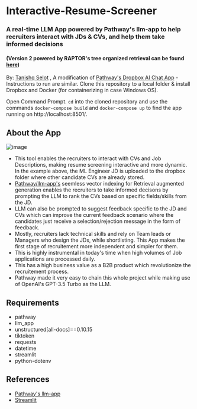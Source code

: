 # Interactive-Resume-Screener
### A real-time LLM App powered by Pathway's llm-app to help recruiters interact with JDs &amp; CVs, and help them take informed decisions 
#### (Version 2 powered by RAPTOR's tree organized retrieval can be found [here](https://github.com/tanishq150802/chat_and_validate))

By: [Tanishq Selot](https://github.com/tanishq150802) , A modification of [Pathway's Dropbox AI Chat App](https://github.com/pathway-labs/dropbox-ai-chat) - Instructions to run are similar. Clone this repository to a local folder & install Dropbox and Docker (for containerizing in case Windows OS). 

Open Command Prompt. ```cd``` into the cloned repository and use the commands ```docker-compose build``` and ```docker-compose up``` to find the app running on http://localhost:8501/.

## About the App
![image](https://github.com/tanishq150802/Interactive-Resume-Screener/assets/81608921/1c670e25-bb30-44f3-aeb3-ed0db4bec646)
* This tool enables the recruiters to interact with CVs and Job Descriptions, making resume screening interactive and more dynamic. In the example above, the ML Engineer JD is uploaded to the dropbox folder where other candidate CVs are already stored. 
* [Pathway/llm-app's](https://github.com/pathwaycom/llm-app) seemless vector indexing for Retrieval augmented generation enables the recruiters to take informed decisons by prompting the LLM to rank the CVs based on specific fields/skills from the JD.
* LLM can also be prompted to suggest feedback specific to the JD and CVs which can improve the current feedback scenario where the candidates just receive a selection/rejection message in the form of feedback.
* Mostly, recruiters lack technical skills and rely on Team leads or Managers who design the JDs, while shortlisting. This App makes the first stage of recruitement more independent and simpler for them.
* This is highly instrumental in today's time when high volumes of Job applications are processed daily.
* This has a high business value as a B2B product which revolutionize the recruitement process.
* Pathway made it very easy to chain this whole project while making use of OpenAI's GPT-3.5 Turbo as the LLM.

## Requirements
* pathway
* llm_app
* unstructured[all-docs]==0.10.15
* tiktoken
* requests
* datetime
* streamlit
* python-dotenv

## References
* [Pathway's llm-app](https://github.com/pathwaycom/llm-app)
* [Streamlit](https://streamlit.io/)
